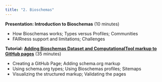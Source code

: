 ```yaml
---
title: "2. Bioschemas"
---
```


**Presentation: Introduction to Bioschemas** (10 minutes)

* How Bioschemas works; Types versus Profiles; Communities  
* FAIRness support and limitations; Challenges

**Tutorial:** [**Adding Bioschemas Dataset and ComputationalTool markup to GitHub pages**](https://zenodo.org/records/13799121) (35 minutes)

* Creating a GitHub Page; Adding schema.org markup  
* Using schema.org types; Using Bioschemas profiles; Sitemaps  
* Visualizing the structured markup; Validating the pages
